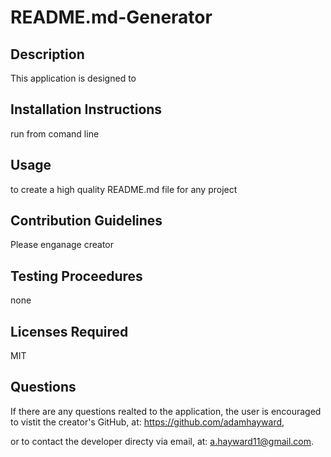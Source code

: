 # README.md-Generator

## Description
This application is designed to 

## Installation Instructions
run from comand line

## Usage
to create a high quality README.md file for any project

## Contribution Guidelines
Please enganage creator

## Testing Proceedures
none

## Licenses Required
MIT

## Questions
If there are any questions realted to the application, the user is encouraged to vistit the creator's GitHub, at: https://github.com/adamhayward,

or to contact the developer directy via email, at: a.hayward11@gmail.com.
   